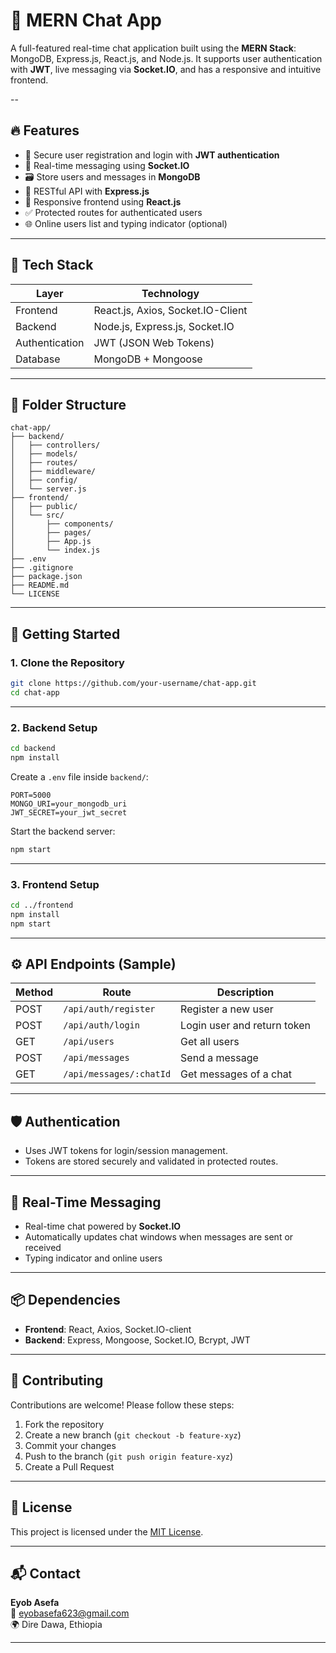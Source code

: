 # 💬 MERN Chat App

A full-featured real-time chat application built using the **MERN Stack**: MongoDB, Express.js, React.js, and Node.js. It supports user authentication with **JWT**, live messaging via **Socket.IO**, and has a responsive and intuitive frontend.

--

## 🔥 Features

- 🔐 Secure user registration and login with **JWT authentication**
- 💬 Real-time messaging using **Socket.IO**
- 🗃️ Store users and messages in **MongoDB**
- 🧾 RESTful API with **Express.js**
- 📱 Responsive frontend using **React.js**
- ✅ Protected routes for authenticated users
- 🌐 Online users list and typing indicator (optional)

---

## 🧠 Tech Stack

| Layer        | Technology |
|--------------|------------|
| Frontend     | React.js, Axios, Socket.IO-Client |
| Backend      | Node.js, Express.js, Socket.IO |
| Authentication | JWT (JSON Web Tokens) |
| Database     | MongoDB + Mongoose |

---

## 📁 Folder Structure

```
chat-app/
├── backend/
│   ├── controllers/
│   ├── models/
│   ├── routes/
│   ├── middleware/
│   ├── config/
│   └── server.js
├── frontend/
│   ├── public/
│   └── src/
│       ├── components/
│       ├── pages/
│       ├── App.js
│       └── index.js
├── .env
├── .gitignore
├── package.json
├── README.md
└── LICENSE
```

---

## 🚀 Getting Started

### 1. Clone the Repository

```bash
git clone https://github.com/your-username/chat-app.git
cd chat-app
```

---

### 2. Backend Setup

```bash
cd backend
npm install
```

Create a `.env` file inside `backend/`:

```env
PORT=5000
MONGO_URI=your_mongodb_uri
JWT_SECRET=your_jwt_secret
```

Start the backend server:
```bash
npm start
```

---

### 3. Frontend Setup

```bash
cd ../frontend
npm install
npm start
```

---

## ⚙️ API Endpoints (Sample)

| Method | Route | Description |
|--------|-------|-------------|
| POST   | `/api/auth/register` | Register a new user |
| POST   | `/api/auth/login`    | Login user and return token |
| GET    | `/api/users`         | Get all users |
| POST   | `/api/messages`      | Send a message |
| GET    | `/api/messages/:chatId` | Get messages of a chat |

---

## 🛡️ Authentication

- Uses JWT tokens for login/session management.
- Tokens are stored securely and validated in protected routes.

---

## 💬 Real-Time Messaging

- Real-time chat powered by **Socket.IO**
- Automatically updates chat windows when messages are sent or received
- Typing indicator and online users

---

## 📦 Dependencies

- **Frontend**: React, Axios, Socket.IO-client
- **Backend**: Express, Mongoose, Socket.IO, Bcrypt, JWT

---

## 🤝 Contributing

Contributions are welcome! Please follow these steps:

1. Fork the repository
2. Create a new branch (`git checkout -b feature-xyz`)
3. Commit your changes
4. Push to the branch (`git push origin feature-xyz`)
5. Create a Pull Request

---

## 📄 License

This project is licensed under the [MIT License](LICENSE).

---

## 📬 Contact

**Eyob Asefa**  
📧 eyobasefa623@gmail.com  
🌍 Dire Dawa, Ethiopia  

---

```

